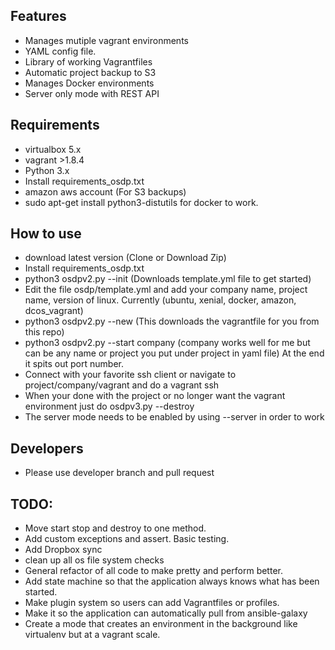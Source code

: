 ## Features
- Manages mutiple vagrant environments
- YAML config file. 
- Library of working Vagrantfiles
- Automatic project backup to S3
- Manages Docker environments
- Server only mode with REST API

## Requirements
- virtualbox 5.x
- vagrant >1.8.4
- Python 3.x
- Install requirements_osdp.txt
- amazon aws account (For S3 backups) 
- sudo apt-get install python3-distutils for docker to work.


## How to use
- download latest version (Clone or Download Zip) 
- Install requirements_osdp.txt
- python3 osdpv2.py --init (Downloads template.yml file to get started)
- Edit the file osdp/template.yml and add your company name, project name, version of linux. Currently (ubuntu, xenial, docker, amazon, dcos_vagrant)
- python3 osdpv2.py --new (This downloads the vagrantfile for you from this repo)
- python3 osdpv2.py --start company (company works well for me but can be any name or project you put under project in yaml file) At the end it spits out port number.
- Connect with your favorite ssh client or navigate to project/company/vagrant and do a vagrant ssh
- When your done with the project or no longer want the vagrant environment just do osdpv3.py --destroy
- The server mode needs to be enabled by using --server in order to work

## Developers
- Please use developer branch and pull request

## TODO:

- Move start stop and destroy to one method.
- Add custom exceptions and assert. Basic testing.
- Add Dropbox sync
- clean up all os file system checks
- General refactor of all code to make pretty and perform better.
- Add state machine so that the application always knows what has been started.
- Make plugin system so users can add Vagrantfiles or profiles.
- Make it so the application can automatically pull from ansible-galaxy
- Create a mode that creates an environment in the background like virtualenv but at a vagrant scale.
